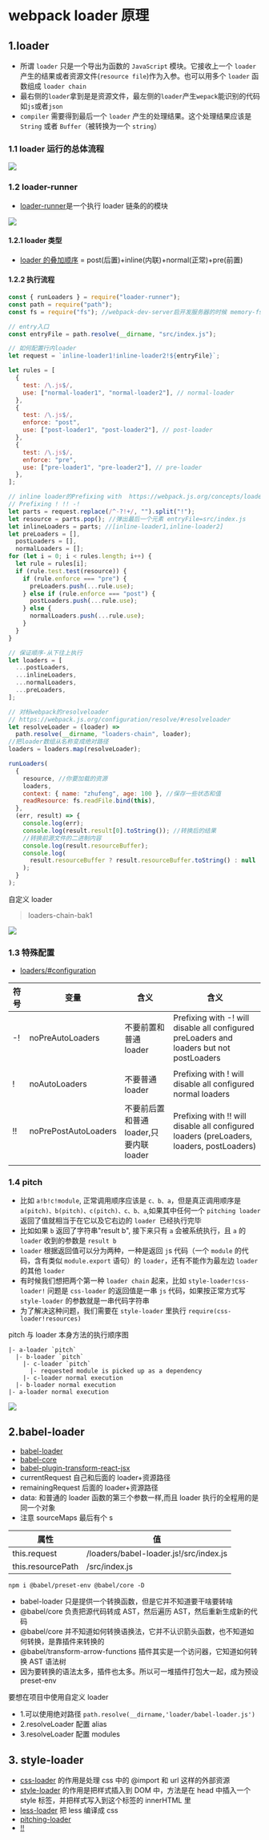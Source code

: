 # webpack loader 原理

## 1.loader

- 所谓 `loader` 只是一个导出为函数的 `JavaScript` 模块。它接收上一个 `loader` 产生的结果或者资源文件(`resource file`)作为入参。也可以用多个 `loader` 函数组成 `loader chain`
- 最右侧的`loader`拿到是是资源文件，最左侧的`loader`产生`wepack`能识别的代码如`js`或者`json`
- `compiler` 需要得到最后一个 `loader` 产生的处理结果。这个处理结果应该是 `String` 或者 `Buffer`（被转换为一个 `string`）

### 1.1 loader 运行的总体流程

![](https://raw.githubusercontent.com/retech-fe/image-hosting/main/img/2023/03/17/09-44-45-f0f65803c9b06fccd34bd8b280e3005f-20230317094443-49cc65.png)

### 1.2 loader-runner

- [loader-runner](https://github.com/webpack/loader-runner#readme)是一个执行 loader 链条的的模块

![](https://raw.githubusercontent.com/retech-fe/image-hosting/main/img/2023/03/17/09-46-24-e130ce26b376a46cf06e3849fbb2fa8a-20230317094622-2e4191.png)

#### 1.2.1 loader 类型

- [loader 的叠加顺序](https://github.com/webpack/webpack/blob/v4.39.3/lib/NormalModuleFactory.js#L159-L339) = post(后置)+inline(内联)+normal(正常)+pre(前置)

#### 1.2.2 执行流程

```js
const { runLoaders } = require("loader-runner");
const path = require("path");
const fs = require("fs"); //webpack-dev-server启开发服务器的时候 memory-fs

// entry入口
const entryFile = path.resolve(__dirname, "src/index.js");

// 如何配置行内loader
let request = `inline-loader1!inline-loader2!${entryFile}`;

let rules = [
  {
    test: /\.js$/,
    use: ["normal-loader1", "normal-loader2"], // normal-loader
  },
  {
    test: /\.js$/,
    enforce: "post",
    use: ["post-loader1", "post-loader2"], // post-loader
  },
  {
    test: /\.js$/,
    enforce: "pre",
    use: ["pre-loader1", "pre-loader2"], // pre-loader
  },
];

// inline loader的Prefixing with  https://webpack.js.org/concepts/loaders/#inline
// Prefixing ! !! -!
let parts = request.replace(/^-?!+/, "").split("!");
let resource = parts.pop(); //弹出最后一个元素 entryFile=src/index.js
let inlineLoaders = parts; //[inline-loader1,inline-loader2]
let preLoaders = [],
  postLoaders = [],
  normalLoaders = [];
for (let i = 0; i < rules.length; i++) {
  let rule = rules[i];
  if (rule.test.test(resource)) {
    if (rule.enforce === "pre") {
      preLoaders.push(...rule.use);
    } else if (rule.enforce === "post") {
      postLoaders.push(...rule.use);
    } else {
      normalLoaders.push(...rule.use);
    }
  }
}

// 保证顺序-从下往上执行
let loaders = [
  ...postLoaders,
  ...inlineLoaders,
  ...normalLoaders,
  ...preLoaders,
];

// 对标webpack的resolveloader
// https://webpack.js.org/configuration/resolve/#resolveloader
let resolveLoader = (loader) =>
  path.resolve(__dirname, "loaders-chain", loader);
//把loader数组从名称变成绝对路径
loaders = loaders.map(resolveLoader);

runLoaders(
  {
    resource, //你要加载的资源
    loaders,
    context: { name: "zhufeng", age: 100 }, //保存一些状态和值
    readResource: fs.readFile.bind(this),
  },
  (err, result) => {
    console.log(err);
    console.log(result.result[0].toString()); //转换后的结果
    //转换前源文件的二进制内容
    console.log(result.resourceBuffer);
    console.log(
      result.resourceBuffer ? result.resourceBuffer.toString() : null
    );
  }
);
```

自定义 loader

> loaders-chain-bak1

![](https://raw.githubusercontent.com/retech-fe/image-hosting/main/img/2023/03/17/11-05-02-a39c63779e4b39e58da94a4660791bb0-20230317110501-85c03f.png)

### 1.3 特殊配置

- [loaders/#configuration](https://webpack.js.org/concepts/loaders/#inline)

| 符号 | 变量                 | 含义                                    | 含义                                                                                     |
| ---- | -------------------- | --------------------------------------- | ---------------------------------------------------------------------------------------- |
| -!   | noPreAutoLoaders     | 不要前置和普通 loader                   | Prefixing with -! will disable all configured preLoaders and loaders but not postLoaders |
|      |
| !    | noAutoLoaders        | 不要普通 loader                         | Prefixing with ! will disable all configured normal loaders                              |
| !!   | noPrePostAutoLoaders | 不要前后置和普通 loader,只要内联 loader | Prefixing with !! will disable all configured loaders (preLoaders, loaders, postLoaders) |
|      |

### 1.4 pitch

- 比如 `a!b!c!module`, 正常调用顺序应该是 `c、b、a`，但是真正调用顺序是 `a(pitch)、b(pitch)、c(pitch)、c、b、a`,如果其中任何一个 `pitching loader` 返回了值就相当于在它以及它右边的 `loader `已经执行完毕
- 比如如果 `b` 返回了字符串"result b", 接下来只有 `a` 会被系统执行，且 `a` 的 `loader` 收到的参数是 `result b`
- `loader` 根据返回值可以分为两种，一种是返回 `j`s 代码（一个 `module` 的代码，含有类似 `module.export` 语句）的 `loader`，还有不能作为最左边 `loader` 的其他 `loader`
- 有时候我们想把两个第一种 `loader chain` 起来，比如 `style-loader!css-loader!` 问题是 `css-loader` 的返回值是一串 `js` 代码，如果按正常方式写 `style-loader` 的参数就是一串代码字符串
- 为了解决这种问题，我们需要在 `style-loader` 里执行 `require(css-loader!resources)`

pitch 与 loader 本身方法的执行顺序图

```shell
|- a-loader `pitch`
  |- b-loader `pitch`
    |- c-loader `pitch`
      |- requested module is picked up as a dependency
    |- c-loader normal execution
  |- b-loader normal execution
|- a-loader normal execution
```

![](https://raw.githubusercontent.com/retech-fe/image-hosting/main/img/2023/03/17/15-00-24-e2f784f29c6273ce0efc92edf16ab6aa-20230317150024-82ffe9.png)

## 2.babel-loader

- [babel-loader](https://github.com/babel/babel-loader/blob/master/src/index.js)
- [babel-core](https://babeljs.io/docs/babel-core.html)
- [babel-plugin-transform-react-jsx](https://babeljs.io/docs/babel-plugin-transform-react-jsx/)
- currentRequest 自己和后面的 loader+资源路径
- remainingRequest 后面的 loader+资源路径
- data: 和普通的 loader 函数的第三个参数一样,而且 loader 执行的全程用的是同一个对象
- 注意 sourceMaps 最后有个 s

| 属性              | 值                                     |
| ----------------- | -------------------------------------- |
| this.request      | /loaders/babel-loader.js!/src/index.js |
| this.resourcePath | /src/index.js                          |

```shell
npm i @babel/preset-env @babel/core -D
```

- babel-loader 只是提供一个转换函数，但是它并不知道要干啥要转啥
- @babel/core 负责把源代码转成 AST，然后遍历 AST，然后重新生成新的代码
- @babel/core 并不知道如何转换语换法，它并不认识箭头函数，也不知道如何转换，是靠插件来转换的
- @babel/transform-arrow-functions 插件其实是一个访问器，它知道如何转换 AST 语法树
- 因为要转换的语法太多，插件也太多。所以可一堆插件打包大一起，成为预设 preset-env

要想在项目中使用自定义 loader

- 1.可以使用绝对路径 `path.resolve(__dirname,'loader/babel-loader.js')`
- 2.resolveLoader 配置 alias
- 3.resolveLoader 配置 modules

## 3. style-loader

- [css-loader](https://github.com/webpack-contrib/css-loader/blob/master/src/index.js) 的作用是处理 css 中的 @import 和 url 这样的外部资源
- [style-loader](https://github.com/webpack-contrib/style-loader/blob/master/src/index.js) 的作用是把样式插入到 DOM 中，方法是在 head 中插入一个 style 标签，并把样式写入到这个标签的 innerHTML 里
- [less-loader](https://github.com/webpack-contrib/less-loader) 把 less 编译成 css
- [pitching-loader](https://webpack.docschina.org/api/loaders/#pitching-loader)
- [!!](https://webpack.docschina.org/concepts/loaders/#inline)
